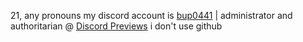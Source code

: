21, any pronouns
my discord account is [bup0441](https://discord.com/users/587352234715774976) | administrator and authoritarian @ [Discord Previews](https://discordpreviews.com/)
i don't use github
